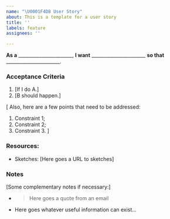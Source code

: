 ```yaml
---
name: "\U0001F4D8 User Story"
about: This is a template for a user story
title: ''
labels: feature
assignees: ''

---
```


**As a** _______________________,
**I want** _______________________ **so that** _______________________.

### Acceptance Criteria

1. [If I do A.]
1. [B should happen.]

[
Also, here are a few points that need to be addressed:

1. Constraint 1;
1. Constraint 2;
1. Constraint 3.
]


### Resources:

* Sketches: [Here goes a URL to sketches]


### Notes

[Some complementary notes if necessary:]

* > Here goes a quote from an email
* Here goes whatever useful information can exist…
